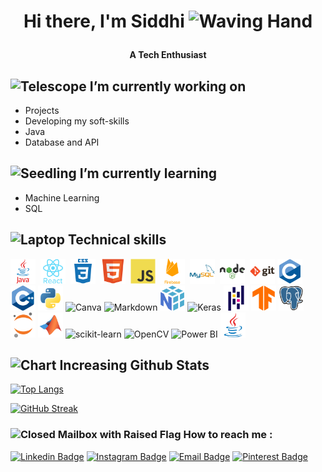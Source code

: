 # <p align="center"> <b width="60" height="60" > Hi there, I'm Siddhi </b><img src="https://raw.githubusercontent.com/Tarikul-Islam-Anik/Animated-Fluent-Emojis/master/Emojis/Hand%20gestures/Waving%20Hand.png" alt="Waving Hand" width="50" height="50" />  </p>

<p align="center"><b width="40" height="40">A Tech Enthusiast</b></p>


<!-- ![](https://komarev.com/ghpvc/?username=siddhipatade&color=green) -->



## <img src="https://raw.githubusercontent.com/Tarikul-Islam-Anik/Animated-Fluent-Emojis/master/Emojis/Objects/Telescope.png" alt="Telescope" width="25" height="25" /> I’m currently working on

- Projects
- Developing my soft-skills
- Java
- Database and API
  

## <img src="https://raw.githubusercontent.com/Tarikul-Islam-Anik/Animated-Fluent-Emojis/master/Emojis/Animals/Seedling.png" alt="Seedling" width="25" height="25" /> I’m currently learning

- Machine Learning
- SQL

## <img src="https://raw.githubusercontent.com/Tarikul-Islam-Anik/Animated-Fluent-Emojis/master/Emojis/Objects/Laptop.png" alt="Laptop" width="25" height="25" /> Technical skills

<div>
  <img src="https://github.com/devicons/devicon/blob/master/icons/java/java-original-wordmark.svg" title="Java" alt="Java" width="40" height="40"/>&nbsp;
  <img src="https://github.com/devicons/devicon/blob/master/icons/react/react-original-wordmark.svg" title="React" alt="React" width="40" height="40"/>&nbsp;
  <img src="https://github.com/devicons/devicon/blob/master/icons/css3/css3-plain-wordmark.svg"  title="CSS3" alt="CSS" width="40" height="40"/>&nbsp;
  <img src="https://github.com/devicons/devicon/blob/master/icons/html5/html5-original.svg" title="HTML5" alt="HTML" width="40" height="40"/>&nbsp;
  <img src="https://github.com/devicons/devicon/blob/master/icons/javascript/javascript-original.svg" title="JavaScript" alt="JavaScript" width="40" height="40"/>&nbsp;
  <img src="https://github.com/devicons/devicon/blob/master/icons/firebase/firebase-plain-wordmark.svg" title="Firebase" alt="Firebase" width="40" height="40"/>&nbsp;
  <img src="https://github.com/devicons/devicon/blob/master/icons/mysql/mysql-original-wordmark.svg" title="MySQL"  alt="MySQL" width="40" height="40"/>&nbsp;
  <img src="https://github.com/devicons/devicon/blob/master/icons/nodejs/nodejs-original-wordmark.svg" title="NodeJS" alt="NodeJS" width="40" height="40"/>&nbsp;
  <img src="https://github.com/devicons/devicon/blob/master/icons/git/git-original-wordmark.svg" title="Git" **alt="Git" width="40" height="40"/>
 <img src="https://github.com/devicons/devicon/blob/master/icons/c/c-original.svg" title="C" alt="C" width="40" height="40">
 <img src="https://github.com/devicons/devicon/blob/master/icons/cplusplus/cplusplus-original.svg" title="C++" alt="C++" width="40" height="40">
<img src="https://github.com/devicons/devicon/blob/master/icons/python/python-original.svg" title="Python" alt="Python" width="40" height="40">
<img src="https://cdn.worldvectorlogo.com/logos/canva-1.svg" title="Canva" alt="Canva" width="40" height="40">
<img src="https://upload.wikimedia.org/wikipedia/commons/4/48/Markdown-mark.svg" title="Markdown" alt="Markdown" width="40" height="40">
<img src="https://github.com/devicons/devicon/blob/master/icons/numpy/numpy-original.svg" title="NumPy" alt="NumPy" width="40" height="40">
 <img src="https://upload.wikimedia.org/wikipedia/commons/a/ae/Keras_logo.svg" title="Keras" alt="Keras" width="40" height="40">
<img src="https://github.com/devicons/devicon/blob/master/icons/pandas/pandas-original.svg" title="Pandas" alt="Pandas" width="40" height="40">
<img src="https://github.com/devicons/devicon/blob/master/icons/tensorflow/tensorflow-original.svg" title="TensorFlow" alt="TensorFlow" width="40" height="40">
<img src="https://github.com/devicons/devicon/blob/master/icons/postgresql/postgresql-original.svg" title="PostgreSQL" alt="PostgreSQL" width="40" height="40">
<img src="https://github.com/devicons/devicon/blob/master/icons/jupyter/jupyter-original.svg" title="Jupyter Notebook" alt="Jupyter Notebook" width="40" height="40">
<img src="https://github.com/devicons/devicon/blob/master/icons/matlab/matlab-original.svg" title="Matplotlib" alt="Matplotlib" width="40" height="40">
 <img src="https://upload.wikimedia.org/wikipedia/commons/0/05/Scikit_learn_logo_small.svg" title="scikit-learn" alt="scikit-learn" width="40" height="40">
<img src="https://upload.wikimedia.org/wikipedia/commons/3/32/OpenCV_Logo_with_text_svg_version.svg" title="OpenCV" alt="OpenCV" width="40" height="40">
<img src="https://upload.wikimedia.org/wikipedia/commons/c/cf/New_Power_BI_Logo.svg" title="Power BI" alt="Power BI" width="40" height="40">
<img src="https://github.com/devicons/devicon/blob/master/icons/java/java-original.svg" title="Java" alt="Java" width="40" height="40">
 
</div>

## <img src="https://raw.githubusercontent.com/Tarikul-Islam-Anik/Animated-Fluent-Emojis/master/Emojis/Objects/Chart%20Increasing.png" alt="Chart Increasing" width="25" height="25" /> Github Stats

[![Top Langs](https://github-readme-stats.vercel.app/api/top-langs/?username=Siddhipatade&layout=compact&theme=vision-friendly-dark)](https://github.com/Siddhipatade/github-readme-stats)

[![GitHub Streak](https://streak-stats.demolab.com/?user=siddhipatade&currStreakNum=2FD3EB&fire=pink&sideLabels=F00&theme=vision-friendly-dark)](https://git.io/streak-stats)

### <img src="https://raw.githubusercontent.com/Tarikul-Islam-Anik/Animated-Fluent-Emojis/master/Emojis/Objects/Closed%20Mailbox%20with%20Raised%20Flag.png" alt="Closed Mailbox with Raised Flag" width="25" height="25" />  How to reach me :

[![Linkedin Badge](https://img.shields.io/badge/-Siddhi_Patade-blue?style=flat&logo=Linkedin&logoColor=white)](https://www.linkedin.com/in/siddhi-patade-1187a91b6/)
[![Instagram Badge](https://img.shields.io/badge/-_siddhi_patade-%23E4405F?style=flat&logo=Instagram&logoColor=white)](https://www.instagram.com/_siddhi_patade/)
[![Email Badge](https://img.shields.io/badge/-Email-%23D14836?style=flat&logo=Gmail&logoColor=white)](mailto:patadesiddhi20@example.com)
[![Pinterest Badge](https://img.shields.io/badge/-@patadesiddhi851-BD081C?style=flat&logo=Pinterest&logoColor=white)](https://in.pinterest.com/patadesiddhi851/)





<!--
**Siddhipatade/Siddhipatade** is a ✨ _special_ ✨ repository because its `README.md` (this file) appears on your GitHub profile.
[![Portfolio Badge](https://img.shields.io/badge/-Portfolio-1f425f?style=flat)](https://www.your-portfolio-website.com)
Here are some ideas to get you started:
<img src="https://raw.githubusercontent.com/Tarikul-Islam-Anik/Animated-Fluent-Emojis/master/Emojis/Objects/Round%20Pushpin.png" alt="Round Pushpin" width="25" height="25" />
- 🔭 I’m currently working on ...
- 🌱 I’m currently learning ...
- 👯 I’m looking to collaborate on ...
- 🤔 I’m looking for help with ...
- 💬 Ask me about ...
- 📫 How to reach me: ...
- 😄 Pronouns: ...
- ⚡ Fun fact: ...theme=buefy
